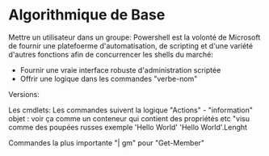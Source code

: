 <!-- TITLE: Powershell - Bases -->
<!-- SUBTITLE: Cours de base de Powershell -->

# Algorithmique de Base
Mettre un utilisateur dans un groupe:
Powershell est la volonté de Microsoft de fournir une platefoerme d'automatisation, de scripting et d'une variété d'autres fonctions afin de concurrencer les shells du marché:
- Fournir une vraie interface robuste d'administration scriptée
- Offrir une logique dans les commandes "verbe-nom"

Versions:

Les cmdlets:
Les commandes suivent la logique "Actions" - "information"
objet : voir ça comme un conteneur qui contient des propriétés etc "visu comme des poupées russes
exemple 'Hello World'
'Hello World'.Lenght

Commandes la plus importante "| gm" pour "Get-Member"